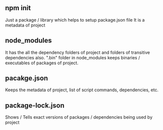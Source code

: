 ## npm init

Just a package / library which helps to setup package.json file
It is a metadata of project

## node_modules

It has the all the dependency folders of project and folders of transitive dependencies also.
".bin" folder in node_modules keeps binaries / executables of packages of project.

## pacakge.json

Keeps the metadata of project, list of script commands, dependencies, etc.

## package-lock.json

Shows / Tells exact versions of packages / dependencies being used by project
